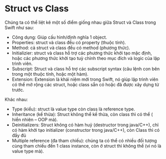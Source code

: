 # Struct vs Class

Chúng ta có thể liệt kê một số điểm giống nhau giữa Struct và Class trong Swift như sau:

* Công dụng: Giúp cấu hình/định nghĩa 1 object.
* Properties: struct và class đều có property (thuộc tính).
* Method: cả struct và class đều có method (phương thức).
* Initializier: struct và class hỗ trợ các phương thức khởi tạo mặc định, hoặc các phương thức khởi tạo tuỳ chỉnh theo mục đích và logic của lập trình viên.
* Subscript: Struct và class hỗ trợ các subscript syntax (câu lệnh con bên trong một thuộc tính, hoặc một hàm).
* Extension: Extension là khái niệm mới trong Swift, nó giúp lập trình viên có thể mở rộng các struct, hoặc class sẵn có hoặc đã được xây dựng từ trước.

Khác nhau:

* Type (kiểu): struct là value type còn class là reference type.
* Inheritance (kế thừa): Struct không thể kế thừa, còn class thì có thể ( hiển nhiên – OOP mà).
* Deinitializers: Struct không có hàm huỷ (destructor trong java/C++), chỉ có hàm khởi tạo initializer (constructor trong java/C++), còn Class thì có đầy đủ
* Multiple reference (đa tham chiếu): chúng ta có thể có nhiều đối tượng cùng tham chiếu đến 1 class instance, còn ở struct thì không thể (vì nó là value type mà).
